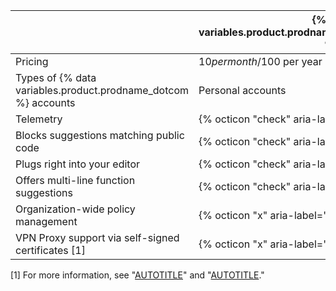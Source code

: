 |                                         | {% data variables.product.prodname_copilot_individuals_short %}     | {% data variables.product.prodname_copilot_business_short %}                |
|-----------------------------------------|-----------------------------|-------------------------------------|
| Pricing                                 | $10 per month/$100 per year | $19 per user per month              |
| Types of {% data variables.product.prodname_dotcom %} accounts                | Personal accounts           | Organization or enterprise accounts |
| Telemetry                               | {% octicon "check" aria-label="Included" %}                          | {% octicon "x" aria-label="Not included" %}                                  |
| Blocks suggestions matching public code | {% octicon "check" aria-label="Included" %}                          | {% octicon "check" aria-label="Included" %}                                  |
| Plugs right into your editor            | {% octicon "check" aria-label="Included" %}                          | {% octicon "check" aria-label="Included" %}                                  |
| Offers multi-line function suggestions  | {% octicon "check" aria-label="Included" %}                          | {% octicon "check" aria-label="Included" %}                                  |
| Organization-wide policy management     | {% octicon "x" aria-label="Not included" %}                          | {% octicon "check" aria-label="Included" %}                                  |
| VPN Proxy support via self-signed certificates [1]    | {% octicon "x" aria-label="Not included" %}                          | {% octicon "check" aria-label="Included" %}                                  |

[1] For more information, see "[AUTOTITLE](/copilot/configuring-github-copilot/configuring-github-copilot-in-visual-studio-code#configuring-proxy-settings-for-github-copilot)" and "[AUTOTITLE](/copilot/configuring-github-copilot/configuring-github-copilot-in-a-jetbrains-ide#configuring-proxy-settings-for-github-copilot)."
